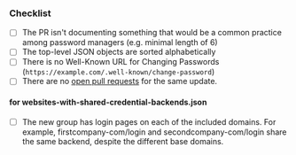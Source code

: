 <!-- Thanks for contributing! Before you submit your pull request, please make sure to check the following boxes by putting an x in the [ ] (don't: [x ], [ x], do: [x]) -->

### Checklist
- [ ] The PR isn't documenting something that would be a common practice among password managers (e.g. minimal length of 6)
- [ ] The top-level JSON objects are sorted alphabetically 
- [ ] There is no Well-Known URL for Changing Passwords (`https://example.com/.well-known/change-password`)
- [ ] There are no [open pull requests](https://github.com/apple/password-manager-resources/pulls) for the same update.

#### for websites-with-shared-credential-backends.json
- [ ] The new group has login pages on each of the included domains. For example, firstcompany-com/login and secondcompany-com/login share the same backend, despite the different base domains. 
